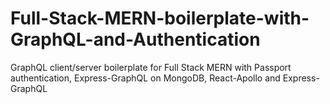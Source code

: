 # Full-Stack-MERN-boilerplate-with-GraphQL-and-Authentication
GraphQL client/server boilerplate for Full Stack MERN with Passport authentication, Express-GraphQL on MongoDB, React-Apollo and Express-GraphQL
